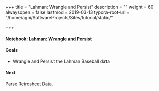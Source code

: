 +++
title = "Lahman: Wrangle and Persist"
description = ""
weight = 60
alwaysopen = false
lastmod = 2019-03-13
typora-root-url = "/home/agni/SoftwareProjects/Sites/tutorial/static/"

+++

#### Notebook: [Lahman: Wrangle and Persist](http://nbviewer.jupyter.org/github/sdiehl28/tutorial-jupyter-notebooks/blob/master/python/BB04-Intro.ipynb)

#### Goals
* Wrangle and Persist the Lahman Baseball data

#### Next

Parse Retrosheet Data.
